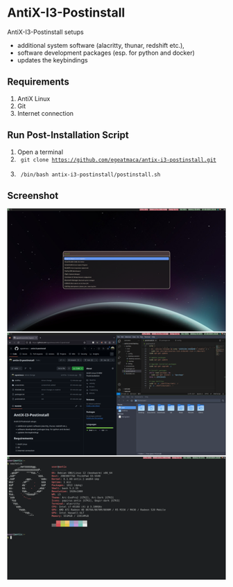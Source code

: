# AntiX-I3-Postinstall
AntiX-I3-Postinstall setups 
- additional system software (alacritty, thunar, redshift etc.),
- software development packages (esp. for python and docker)
- updates the keybindings

## Requirements
1. AntiX Linux
2. Git
3. Internet connection

## Run Post-Installation Script
1. Open a terminal
2. <code> git clone https://github.com/egeatmaca/antix-i3-postinstall.git </code><br>
3. <code> /bin/bash antix-i3-postinstall/postinstall.sh </code>

## Screenshot
![Screenshot1](./screenshots/screenshot1.png)
![Screenshot2](./screenshots/screenshot2.png)
![Screenshot3](./screenshots/screenshot3.png)
